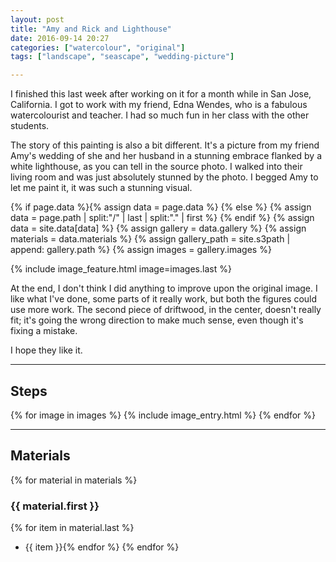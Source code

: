 ```yaml
---
layout: post
title: "Amy and Rick and Lighthouse"
date: 2016-09-14 20:27
categories: ["watercolour", "original"]
tags: ["landscape", "seascape", "wedding-picture"]

---
```


I finished this last week after working on it for a month while in San
Jose, California. I got to work with my friend, Edna Wendes, who is a
fabulous watercolourist and teacher. I had so much fun in her class
with the other students.

The story of this painting is also a bit different. It's a picture
from my friend Amy's wedding of she and her husband in a stunning
embrace flanked by a white lighthouse, as you can tell in the source
photo. I walked into their living room and was just absolutely stunned
by the photo. I begged Amy to let me paint it, it was such a stunning
visual.

{% if page.data %}{% assign data = page.data %}
{% else %}
{% assign data = page.path | split:"/" | last | split:"." | first %}
{% endif %}
{% assign data = site.data[data] %}
{% assign gallery = data.gallery %}
{% assign materials = data.materials %}
{% assign gallery_path = site.s3path | append: gallery.path %}
{% assign images = gallery.images %}

{% include image_feature.html image=images.last %}

At the end, I don't think I did anything to improve upon the original
image. I like what I've done, some parts of it really work, but both
the figures could use more work. The second piece of driftwood, in the
center, doesn't really fit; it's going the wrong direction to make
much sense, even though it's fixing a mistake.

I hope they like it.

*******

## Steps

{% for image in images %}
{% include image_entry.html %}
{% endfor %}

*******

## Materials
{% for material in materials %}
### {{ material.first }}
{% for item in material.last %}
* {{ item }}{% endfor %}
{% endfor %}
